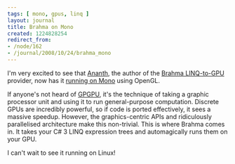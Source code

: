 ```yaml
---
tags: [ mono, gpus, linq ]
layout: journal
title: Brahma on Mono
created: 1224828254
redirect_from:
- /node/162
- /journal/2008/10/24/brahma_mono
---
```

I'm very excited to see that [Ananth](http://www.ananthonline.net), the author
of the [Brahma LINQ-to-GPU](http://brahma.ananthonline.net) provider, now has it
[running on Mono](http://blog.ananthonline.net/?p=25) using OpenGL.<!--break-->

If anyone's not heard of [GPGPU](http://en.wikipedia.org/wiki/GPGPU), it's the
technique of taking a graphic processor unit and using it to run general-purpose
computation. Discrete GPUs are incredibly powerful, so if code is ported
effectively,  it sees a massive speedup. However, the graphics-centric APIs and
ridiculously parallelised architecture make this non-trivial. This is where
Brahma comes in. It takes your C# 3 LINQ expression trees and automagically runs
them on your GPU.

I can't wait to see it running on Linux!
